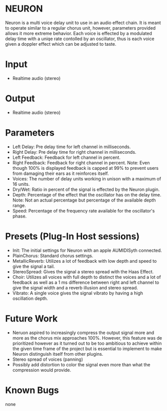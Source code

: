 # NEURON
Neuron is a multi voice delay unit to use in an audio effect chain. 
It is meant to operate similar to a regular chorus unit, however, 
parameters provided allows it more extreme behavior. Each voice is effected by a 
modulated delay time with a uniqe rate contolled by an oscillator, 
thus is each voice given a doppler effect which can be adjusted to taste.

# Input
- Realtime audio (stereo)

# Output
- Realtime audio (stereo)

# Parameters
- Left Delay: Pre delay time for left channel in milliseconds.
- Right Delay: Pre delay time for right channel in milliseconds.
- Left Feedback: Feedback for left channel in percent.
- Right Feedback: Feedback for right channel in percent.
    Note: Even though 100% is displayed feedback is capped at 99% to prevent
    users from damaging their ears as it reinforces itself.
- Voices: The number of delay units working in unison with a maximum of 16 units.
- Dry/Wet: Ratio in percent of the signal is effected by the Neuron plugin.
- Depth: Percentage of the effect that the oscillator has on the delay time.
    Note: Not an actual percentage but percentage of the available depth range.
- Speed: Percentage of the frequency rate available for the oscillator's phase.

# Presets (Plug-In Host sessions)
- Init: The initial settings for Neuron with an apple AUMIDISyth connected.
- PlainChorus: Standard chorus settings.
- MetallicReverb: Utilizes a lot of feedback with low depth and speed to give 
    the signal a tail.
- StereoSpread: Gives the signal a stereo spread with the Haas Effect.
- Choir: Utilizes all voices with full depth to distinct the voices and a lot of 
feedback as well as a 1 ms difference between right and left channel to give 
the signal width and a reverb illusion and stereo spread.
- Vibrato: A single voice gives the signal vibrato by having a high oscillation 
    depth.

# Future Work
- Neruon aspired to increasingly compress the output signal more and more as the
    chorus mix approaches 100%. However, this feature was de prioritized however 
    as it turned out to be too ambitious to achieve within the given time frame 
    of the project but is essential to implement to make Neuron distinguish 
    itself from other plugins.
- Stereo spread of voices (panning)
- Possibly add distortion to color the signal even more than what the 
    compression would provide.

# Known Bugs
none
